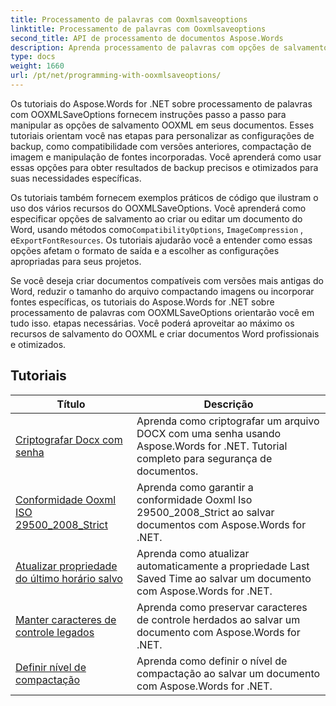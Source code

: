 ```yaml
---
title: Processamento de palavras com Ooxmlsaveoptions
linktitle: Processamento de palavras com Ooxmlsaveoptions
second_title: API de processamento de documentos Aspose.Words
description: Aprenda processamento de palavras com opções de salvamento OOXML em Aspose.Words for .NET. Tutoriais abrangentes e código de amostra para manipular e personalizar o salvamento de documentos do Word no formato OOXML.
type: docs
weight: 1660
url: /pt/net/programming-with-ooxmlsaveoptions/
---
```

Os tutoriais do Aspose.Words for .NET sobre processamento de palavras com OOXMLSaveOptions fornecem instruções passo a passo para manipular as opções de salvamento OOXML em seus documentos. Esses tutoriais orientam você nas etapas para personalizar as configurações de backup, como compatibilidade com versões anteriores, compactação de imagem e manipulação de fontes incorporadas. Você aprenderá como usar essas opções para obter resultados de backup precisos e otimizados para suas necessidades específicas.

 Os tutoriais também fornecem exemplos práticos de código que ilustram o uso dos vários recursos do OOXMLSaveOptions. Você aprenderá como especificar opções de salvamento ao criar ou editar um documento do Word, usando métodos como`CompatibilityOptions`, `ImageCompression` , e`ExportFontResources`. Os tutoriais ajudarão você a entender como essas opções afetam o formato de saída e a escolher as configurações apropriadas para seus projetos.

Se você deseja criar documentos compatíveis com versões mais antigas do Word, reduzir o tamanho do arquivo compactando imagens ou incorporar fontes específicas, os tutoriais do Aspose.Words for .NET sobre processamento de palavras com OOXMLSaveOptions orientarão você em tudo isso. etapas necessárias. Você poderá aproveitar ao máximo os recursos de salvamento do OOXML e criar documentos Word profissionais e otimizados.

 ## Tutoriais
| Título | Descrição |
| --- | --- |
| [Criptografar Docx com senha](./encrypt-docx-with-password/) | Aprenda como criptografar um arquivo DOCX com uma senha usando Aspose.Words for .NET. Tutorial completo para segurança de documentos. |
| [Conformidade Ooxml ISO 29500_2008_Strict](./ooxml-compliance-iso-29500_2008_strict/) | Aprenda como garantir a conformidade Ooxml Iso 29500_2008_Strict ao salvar documentos com Aspose.Words for .NET. |
| [Atualizar propriedade do último horário salvo](./update-last-saved-time-property/) | Aprenda como atualizar automaticamente a propriedade Last Saved Time ao salvar um documento com Aspose.Words for .NET. |
| [Manter caracteres de controle legados](./keep-legacy-control-chars/) | Aprenda como preservar caracteres de controle herdados ao salvar um documento com Aspose.Words for .NET. |
| [Definir nível de compactação](./set-compression-level/) | Aprenda como definir o nível de compactação ao salvar um documento com Aspose.Words for .NET. |